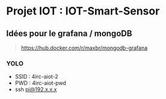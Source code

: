 # Projet IOT : IOT-Smart-Sensor

## Idées pour le grafana / mongoDB
> https://hub.docker.com/r/maxbr/mongodb-grafana


### YOLO
* SSID : 4irc-aiot-2
* PWD : 4irc-aiot-pwd
* ssh pi@192.x.x.x
